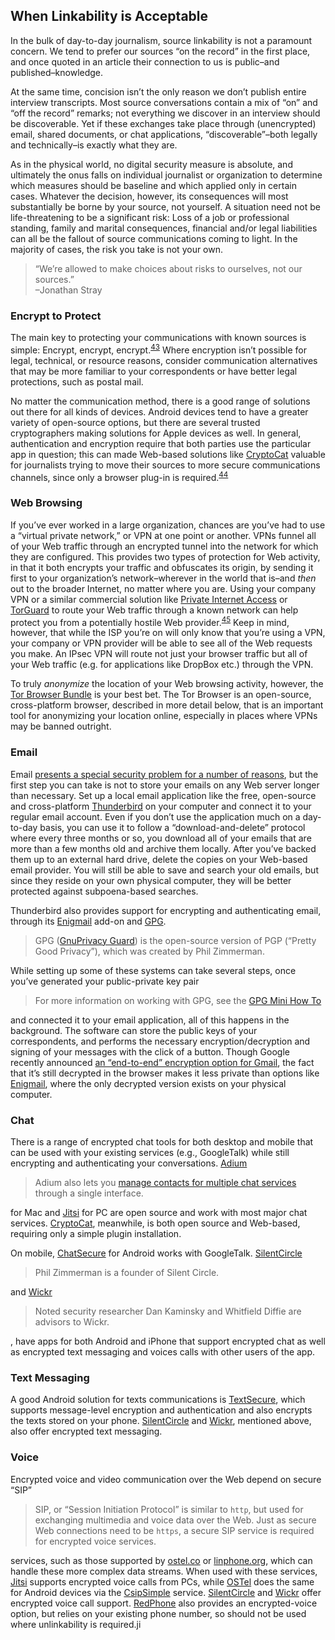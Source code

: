 When Linkability is Acceptable
------------------------------

In the bulk of day-to-day journalism, source linkability is not a
paramount concern. We tend to prefer our sources “on the record” in the
first place, and once quoted in an article their connection to us is
public–and published–knowledge.

At the same time, concision isn’t the only reason we don’t publish
entire interview transcripts. Most source conversations contain a mix of
“on” and “off the record” remarks; not everything we discover in an
interview should be discoverable. Yet if these exchanges take place
through (unencrypted) email, shared documents, or chat applications,
“discoverable”–both legally and technically–is exactly what they are.

As in the physical world, no digital security measure is absolute, and
ultimately the onus falls on individual journalist or organization to
determine which measures should be baseline and which applied only in
certain cases. Whatever the decision, however, its consequences will
most substantially be borne by your source, not yourself. A situation
need not be life-threatening to be a significant risk: Loss of a job or
professional standing, family and marital consequences, financial and/or
legal liabilities can all be the fallout of source communications coming
to light. In the majority of cases, the risk you take is not your own.

> “We’re allowed to make choices about risks to ourselves, not our
> sources.”\
> –Jonathan Stray

### Encrypt to Protect

The main key to protecting your communications with known sources is
simple: Encrypt, encrypt, encrypt.<sup>[43](footnotes/README.html#fn43)</sup> Where encryption isn’t
possible for legal, technical, or resource reasons, consider
communication alternatives that may be more familiar to your
correspondents or have better legal protections, such as postal mail.

No matter the communication method, there is a good range of solutions
out there for all kinds of devices. Android devices tend to have a
greater variety of open-source options, but there are several trusted
cryptographers making solutions for Apple devices as well. In general,
authentication and encryption require that both parties use the
particular app in question; this can made Web-based solutions like
[CryptoCat](https://crypto.cat/) valuable for journalists trying to move
their sources to more secure communications channels, since only a
browser plug-in is required.<sup>[44](footnotes/README.html#fn44)</sup>

### **Web Browsing**

If you’ve ever worked in a large organization, chances are you’ve had to
use a “virtual private network,” or VPN at one point or another. VPNs
funnel all of your Web traffic through an encrypted tunnel into the
network for which they are configured. This provides two types of
protection for Web activity, in that it both encrypts your traffic and
obfuscates its origin, by sending it first to your organization’s
network–wherever in the world that is–and *then* out to the broader
Internet, no matter where you are. Using your company VPN or a similar
commercial solution like [Private Internet
Access](https://www.privateInternetaccess.com/) or
[TorGuard](http://torguard.net/) to route your Web traffic through a
known network can help protect you from a potentially hostile Web
provider.<sup>[45](footnotes/README.html#fn45)</sup> Keep in mind, however, that while the ISP you’re
on will only know that you’re using a VPN, your company or VPN provider
will be able to see all of the Web requests you make. An IPsec VPN will
route not just your browser traffic but all of your Web traffic (e.g.
for applications like DropBox etc.) through the VPN.

To truly *anonymize* the location of your Web browsing activity,
however, the [Tor Browser
Bundle](https://www.torproject.org/projects/torbrowser.html.en) is your
best bet. The Tor Browser is an open-source, cross-platform browser,
described in more detail below, that is an important tool for
anonymizing your location online, especially in places where VPNs may be
banned outright.

### **Email**

Email [presents a special security problem for a number of
reasons](http://www.forbes.com/sites/kashmirhill/2013/08/09/lavabits-ladar-levison-if-you-knew-what-i-know-about-email-you-might-not-use-it/),
but the first step you can take is not to store your emails on any Web
server longer than necessary. Set up a local email application like the
free, open-source and cross-platform
[Thunderbird](https://www.mozilla.org/en-US/thunderbird/) on your
computer and connect it to your regular email account. Even if you don’t
use the application much on a day-to-day basis, you can use it to follow
a “download-and-delete” protocol where every three months or so, you
download all of your emails that are more than a few months old and
archive them locally. After you’ve backed them up to an external hard
drive, delete the copies on your Web-based email provider. You will
still be able to save and search your old emails, but since they reside
on your own physical computer, they will be better protected against
subpoena-based searches.

Thunderbird also provides support for encrypting and authenticating
email, through its
[Enigmail](https://addons.mozilla.org/en-US/thunderbird/addon/enigmail/?src=search)
add-on and [GPG](https://www.gnupg.org/).

> GPG ([GnuPrivacy Guard](https://www.gnupg.org/)) is the
> open-source version of PGP (“Pretty Good Privacy”), which was created
> by Phil Zimmerman.

While setting up some of these systems can take several steps, once
you’ve generated your public-private key pair

> For more information on working with GPG, see the [GPG Mini How
> To](http://www.dewinter.com/gnupg_howto/english/GPGMiniHowto.html)

and connected it to your email application, all of this happens in the
background. The software can store the public keys of your
correspondents, and performs the necessary encryption/decryption and
signing of your messages with the click of a button. Though Google
recently announced [an “end-to-end” encryption option for
Gmail](http://googleonlinesecurity.blogspot.com/2014/06/making-end-to-end-encryption-easier-to.html),
the fact that it’s still decrypted in the browser makes it less private
than options like
[Enigmail](https://addons.mozilla.org/en-US/thunderbird/addon/enigmail/?src=search),
where the only decrypted version exists on your physical computer.

### **Chat**

There is a range of encrypted chat tools for both desktop and mobile
that can be used with your existing services (e.g., GoogleTalk) while
still encrypting and authenticating your conversations.
[Adium](https://adium.im/)

> Adium also lets you [manage contacts for multiple chat
> services](https://www.adium.im/about/) through a single interface.

for Mac and [Jitsi](https://jitsi.org/) for PC are open source and work
with most major chat services. [CryptoCat](https://crypto.cat/),
meanwhile, is both open source and Web-based, requiring only a simple
plugin installation.

On mobile, [ChatSecure](https://guardianproject.info/apps/chatsecure)
for Android works with GoogleTalk.
[SilentCircle](https://silentcircle.com/)

> Phil Zimmerman is a founder of Silent Circle.

and [Wickr](https://www.mywickr.com/en/index.php)

> Noted security researcher Dan Kaminsky and Whitfield Diffie are
> advisors to Wickr.

, have apps for both Android and iPhone that support encrypted chat as
well as encrypted text messaging and voices calls with other users of
the app.

### **Text Messaging**

A good Android solution for texts communications is
[TextSecure](https://whispersystems.org/), which supports message-level
encryption and authentication and also encrypts the texts stored on your
phone. [SilentCircle](https://silentcircle.com/) and
[Wickr](https://www.mywickr.com/en/index.php), mentioned above, also
offer encrypted text messaging.

### **Voice**

Encrypted voice and video communication over the Web depend on secure
“SIP”

> SIP, or “Session Initiation Protocol” is similar to `http`, but used
> for exchanging multimedia and voice data over the Web. Just as secure
> Web connections need to be `https`, a secure SIP service is required for
> encrypted voice services.

services, such as those supported by [ostel.co](https://ostel.co) or
[linphone.org](http://www.linphone.org/eng/linphone/register-a-linphone-account.html),
which can handle these more complex data streams. When used with these
services, [Jitsi](https://jitsi.org/) supports encrypted voice calls
from PCs, while [OSTel](https://ostel.co/about) does the same for
Android devices via the
[CsipSimple](https://code.google.com/p/csipsimple/) service.
[SilentCircle](https://silentcircle.com/) and
[Wickr](https://www.mywickr.com/en/index.php) offer encrypted voice call
support. [RedPhone](https://whispersystems.org/) also provides an
encrypted-voice option, but relies on your existing phone number, so
should not be used where unlinkability is required.ji
